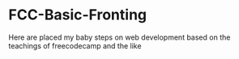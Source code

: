# FCC-Basic-Fronting
Here are placed my baby steps on web development based on the teachings of freecodecamp and the like
